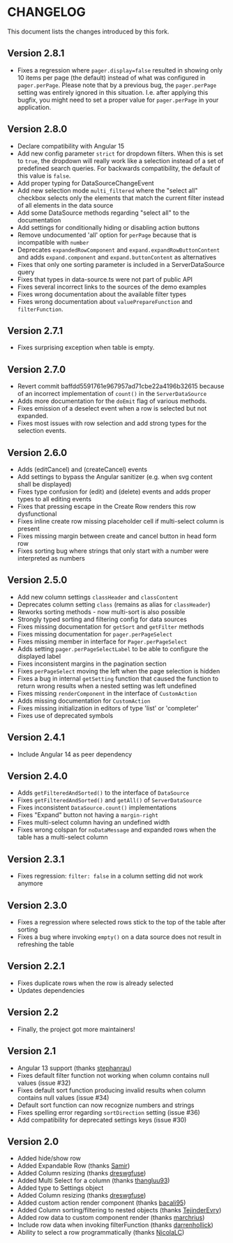 # CHANGELOG

This document lists the changes introduced by this fork.

## Version 2.8.1

* Fixes a regression where `pager.display=false` resulted in showing only 10
  items per page (the default) instead of what was configured in `pager.perPage`.
  Please note that by a previous bug, the `pager.perPage` setting was entirely
  ignored in this situation. I.e. after applying this bugfix, you might need to
  set a proper value for `pager.perPage` in your application.

## Version 2.8.0

* Declare compatibility with Angular 15
* Add new config parameter `strict` for dropdown filters.
  When this is set to `true`, the dropdown will really work like a selection
  instead of a set of predefined search queries. For backwards compatibility,
  the default of this value is `false`.
* Add proper typing for DataSourceChangeEvent
* Add new selection mode `multi_filtered` where the "select all" checkbox selects only
  the elements that match the current filter instead of all elements in the data source
* Add some DataSource methods regarding "select all" to the documentation
* Add settings for conditionally hiding or disabling action buttons
* Remove undocumented 'all' option for `perPage` because that is incompatible with `number`
* Deprecates `expandedRowComponent` and `expand.expandRowButtonContent`
  and adds `expand.component` and `expand.buttonContent` as alternatives
* Fixes that only one sorting parameter is included in a ServerDataSource query
* Fixes that types in data-source.ts were not part of public API
* Fixes several incorrect links to the sources of the demo examples
* Fixes wrong documentation about the available filter types
* Fixes wrong documentation about `valuePrepareFunction` and `filterFunction`.

## Version 2.7.1

* Fixes surprising exception when table is empty.

## Version 2.7.0

* Revert commit baffdd5591761e967957ad71cbe22a4196b32615 because of
  an incorrect implementation of `count()` in the `ServerDataSource` 
* Adds more documentation for the `doEmit` flag of various methods.
* Fixes emission of a deselect event when a row is selected but not expanded.
* Fixes most issues with row selection and add strong types for the selection events.

## Version 2.6.0

* Adds (editCancel) and (createCancel) events
* Add settings to bypass the Angular sanitizer (e.g. when svg content shall be displayed)
* Fixes type confusion for (edit) and (delete) events and adds proper types to all editing events
* Fixes that pressing escape in the Create Row renders this row dysfunctional
* Fixes inline create row missing placeholder cell if multi-select column is present
* Fixes missing margin between create and cancel button in head form row
* Fixes sorting bug where strings that only start with a number were interpreted as numbers

## Version 2.5.0

* Add new column settings `classHeader` and `classContent`
* Deprecates column setting `class` (remains as alias for `classHeader`)
* Reworks sorting methods - now multi-sort is also possible
* Strongly typed sorting and filtering config for data sources
* Fixes missing documentation for `getSort` and `getFilter` methods
* Fixes missing documentation for `pager.perPageSelect`
* Fixes missing member in interface for `Pager.perPageSelect`
* Adds setting `pager.perPageSelectLabel` to be able to configure the displayed label
* Fixes inconsistent margins in the pagination section
* Fixes `perPageSelect` moving the left when the page selection is hidden
* Fixes a bug in internal `getSetting` function that caused the function to return wrong results when a nested setting was left undefined
* Fixes missing `renderComponent` in the interface of `CustomAction`
* Adds missing documentation for `CustomAction`
* Fixes missing initialization in editors of type 'list' or 'completer'
* Fixes use of deprecated symbols

## Version 2.4.1

* Include Angular 14 as peer dependency 

## Version 2.4.0

* Adds `getFilteredAndSorted()` to the interface of `DataSource`
* Fixes `getFilteredAndSorted()` and `getAll()` of `ServerDataSource`
* Fixes inconsistent `DataSource.count()` implementations
* Fixes "Expand" button not having a `margin-right`
* Fixes multi-select column having an undefined width
* Fixes wrong colspan for `noDataMessage` and expanded rows when the table has a multi-select column

## Version 2.3.1

* Fixes regression: `filter: false` in a column setting did not work anymore

## Version 2.3.0

* Fixes a regression where selected rows stick to the top of the table after sorting
* Fixes a bug where invoking `empty()` on a data source does not result in refreshing the table

## Version 2.2.1

* Fixes duplicate rows when the row is already selected
* Updates dependencies

## Version 2.2

* Finally, the project got more maintainers!

## Version 2.1

* Angular 13 support (thanks [stephanrau](https://github.com/stephanrauh))
* Fixes default filter function not working when column contains null values (issue #32)
* Fixes default sort function producing invalid results when column contains null values (issue #34)
* Default sort function can now recognize numbers and strings
* Fixes spelling error regarding `sortDirection` setting (issue #36)
* Add compatibility for deprecated settings keys (issue #30)

## Version 2.0

* Added hide/show row
* Added Expandable Row (thanks [Samir](https://github.com/mominsamir))
* Added Column resizing (thanks [dreswgfuse](https://github.com/dreswgfuse))
* Added Multi Select for a column (thanks [thangluu93](https://github.com/thangluu93))
* Added type to Settings object
* Added Column resizing (thanks [dreswgfuse](https://github.com/dreswgfuse))
* Added custom action render component (thanks [bacali95](https://github.com/bacali95))
* Added Column sorting/filtering to nested objects (thanks [TejinderEvry](https://github.com/TejinderEvry))
* Added row data to custom component render (thanks [marchrius](https://github.com/marchrius))
* Include row data when invoking filterFunction (thanks [darrenhollick](https://github.com/darrenhollick))
* Ability to select a row programmatically (thanks [NicolaLC](https://github.com/NicolaLC))

